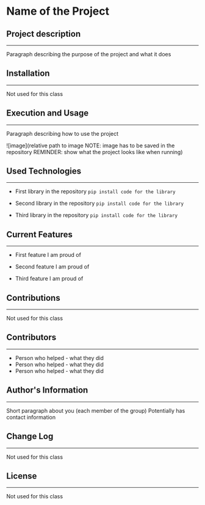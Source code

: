 # Name of the Project

## Project description
***
Paragraph describing the purpose of the project and what it does  

## Installation
***
Not used for this class  

## Execution and Usage
***
Paragraph describing how to use the project

![image](relative path to image NOTE: image has to be saved in the repository REMINDER: show what the project looks like when running)  

## Used Technologies
***
+ First library in the repository
`pip install code for the library`

+ Second library in the repository
`pip install code for the library`

+ Third library in the repository
`pip install code for the library`  


## Current Features
***
+ First feature I am proud of

+ Second feature I am proud of

+ Third feature I am proud of  

## Contributions
***
Not used for this class  

## Contributors
***
+ Person who helped - what they did
+ Person who helped - what they did
+ Person who helped - what they did  

## Author's Information
***
Short paragraph about you (each member of the group)
Potentially has contact information  

## Change Log
***
Not used for this class  

## License
***
Not used for this class  